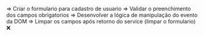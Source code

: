 => Criar o formulario para cadastro de usuario
=> Validar o preenchimento dos campos obrigatorios
=> Desenvolver a lógica de manipulação do evento da DOM
=> Limpar os campos após retorno do service (limpar o formulario) ❌
